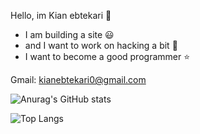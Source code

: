 Hello, im Kian ebtekari 👋
  - I am building a site :smiley:
  - and I want to work on hacking a bit :balloon:
  - I want to become a good programmer :star:

Gmail: kianebtekari0@gmail.com

![Anurag's GitHub stats](https://github-readme-stats.vercel.app/api?username=KianEbtekari0&show_icons=true&theme=tokyonight)


![Top Langs](https://github-readme-stats.vercel.app/api/top-langs/?username=KianEbtekari0&theme=tokyonight)




